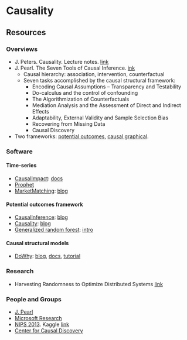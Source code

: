 # Causality

## Resources

### Overviews

* J. Peters. Causality. Lecture notes. 
  [link](http://web.math.ku.dk/~peters/jonas_files/scriptChapter1-4.pdf)
* J. Pearl. The Seven Tools of Causal Inference.
  [ink](https://ftp.cs.ucla.edu/pub/stat_ser/r481.pdf)
  * Causal hierarchy: association, intervention, counterfactual
  * Seven tasks accomplished by the causal structural framework:
    * Encoding Causal Assumptions – Transparency and Testability
    * Do-calculus and the control of confounding 
    * The Algorithmization of Counterfactuals 
    * Mediation Analysis and the Assessment of Direct and Indirect Effects 
    * Adaptability, External Validity and Sample Selection Bias
    * Recovering from Missing Data
    * Causal Discovery
* Two frameworks: 
  [potential outcomes](http://www.degeneratestate.org/posts/2018/Mar/24/causal-inference-with-python-part-1-potential-outcomes/),
  [causal graphical](http://www.degeneratestate.org/posts/2018/Jul/10/causal-inference-with-python-part-2-causal-graphical-models/). 

### Software

#### Time-series
* [CausalImpact](https://github.com/google/CausalImpact):
  [docs](https://google.github.io/CausalImpact/CausalImpact.html)
* [Prophet](https://research.fb.com/prophet-forecasting-at-scale/)
* [MarketMatching](https://github.com/klarsen1/MarketMatching):
  [blog](https://multithreaded.stitchfix.com/blog/2016/01/13/market-watch/)

#### Potential outcomes framework
* [CausalInference](https://github.com/laurencium/CausalInference):
  [blog](http://laurence-wong.com/software/)
* [Causality](https://github.com/akelleh/causality):
  [blog](https://medium.com/@akelleh/causal-inference-with-pandas-dataframes-fc3e64fce5d)
* [Generalized random forest](https://github.com/grf-labs/grf):
  [intro](https://www.markhw.com/blog/causalforestintro)

#### Causal structural models
* [DoWhy](https://github.com/Microsoft/dowhy):
  [blog](https://www.microsoft.com/en-us/research/blog/dowhy-a-library-for-causal-inference/),
  [docs](https://causalinference.gitlab.io/dowhy/),
  [tutorial](https://causalinference.gitlab.io/kdd-tutorial/)

### Research

* Harvesting Randomness to Optimize Distributed Systems 
  [link](https://www.microsoft.com/en-us/research/publication/harvesting-randomness-optimize-distributed-systems/)

### People and Groups

* [J. Pearl](http://bayes.cs.ucla.edu/jp_home.html)
* [Microsoft Research](https://www.microsoft.com/en-us/research/group/causal-inference/#!publications)
* [NIPS 2013](http://clopinet.com/isabelle/Projects/NIPS2013/).
  Kaggle [link](https://www.kaggle.com/c/cause-effect-pairs/data)
* [Center for Causal Discovery](https://www.ccd.pitt.edu/tools/)
